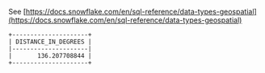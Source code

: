 See [https://docs.snowflake.com/en/sql-reference/data-types-geospatial](https://docs.snowflake.com/en/sql-reference/data-types-geospatial)
```
+---------------------+
| DISTANCE_IN_DEGREES |
|---------------------|
|       136.207708844 |
+---------------------+
```
